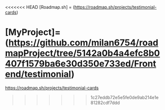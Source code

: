 <<<<<<< HEAD
[Roadmap.sh] = (https://roadmap.sh/projects/testimonial-cards)

[MyProject]=(https://github.com/milan6754/roadmapProject/tree/5142a0b4a4efc8b0407f1579ba6e30d350e733ed/Frontend/testimonial)
=======
https://roadmap.sh/projects/testimonial-cards
>>>>>>> 1c27eddb72e5e5fe0de9ab214e1e81282cdf7ddd

